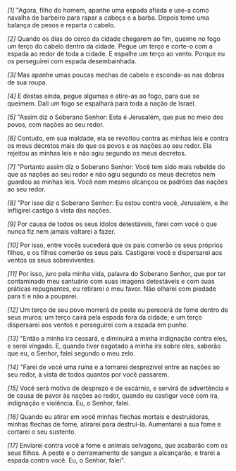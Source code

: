 *[1]* "Agora, filho do homem, apanhe uma espada afiada e use-a como navalha de barbeiro para rapar a cabeça e a barba. Depois tome uma balança de pesos e reparta o cabelo.

*[2]* Quando os dias do cerco da cidade chegarem ao fim, queime no fogo um terço do cabelo dentro da cidade. Pegue um terço e corte-o com a espada ao redor de toda a cidade. E espalhe um terço ao vento. Porque eu os perseguirei com espada desembainhada.

*[3]* Mas apanhe umas poucas mechas de cabelo e esconda-as nas dobras de sua roupa.

*[4]* E destas ainda, pegue algumas e atire-as ao fogo, para que se queimem. Dali um fogo se espalhará para toda a nação de Israel.

*[5]* "Assim diz o Soberano Senhor: Esta é Jerusalém, que pus no meio dos povos, com nações ao seu redor.

*[6]* Contudo, em sua maldade, ela se revoltou contra as minhas leis e contra os meus decretos mais do que os povos e as nações ao seu redor. Ela rejeitou as minhas leis e não agiu segundo os meus decretos.

*[7]* "Portanto assim diz o Soberano Senhor: Você tem sido mais rebelde do que as nações ao seu redor e não agiu segundo os meus decretos nem guardou as minhas leis. Você nem mesmo alcançou os padrões das nações ao seu redor.

*[8]* "Por isso diz o Soberano Senhor: Eu estou contra você, Jerusalém, e lhe infligirei castigo à vista das nações.

*[9]* Por causa de todos os seus ídolos detestáveis, farei com você o que nunca fiz nem jamais voltarei a fazer.

*[10]* Por isso, entre vocês sucederá que os pais comerão os seus próprios filhos, e os filhos comerão os seus pais. Castigarei você e dispersarei aos ventos os seus sobreviventes.

*[11]* Por isso, juro pela minha vida, palavra do Soberano Senhor, que por ter contaminado meu santuário com suas imagens detestáveis e com suas práticas repugnantes, eu retirarei o meu favor. Não olharei com piedade para ti e não a pouparei.

*[12]* Um terço de seu povo morrerá de peste ou perecerá de fome dentro de seus muros; um terço cairá pela espada fora da cidade; e um terço dispersarei aos ventos e perseguirei com a espada em punho.

*[13]* "Então a minha ira cessará, e diminuirá a minha indignação contra eles, e serei vingado. E, quando tiver esgotado a minha ira sobre eles, saberão que eu, o Senhor, falei segundo o meu zelo.

*[14]* "Farei de você uma ruína e a tornarei desprezível entre as nações ao seu redor, à vista de todos quantos por você passarem.

*[15]* Você será motivo de desprezo e de escárnio, e servirá de advertência e de causa de pavor às nações ao redor, quando eu castigar você com ira, indignação e violência. Eu, o Senhor, falei.

*[16]* Quando eu atirar em você minhas flechas mortais e destruidoras, minhas flechas de fome, atirarei para destruí-la. Aumentarei a sua fome e cortarei o seu sustento.

*[17]* Enviarei contra você a fome e animais selvagens, que acabarão com os seus filhos. A peste e o derramamento de sangue a alcançarão, e trarei a espada contra você. Eu, o Senhor, falei".


